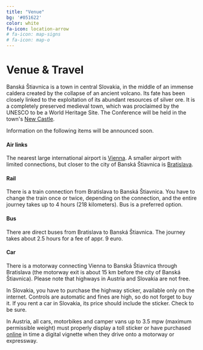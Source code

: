 ```yaml
---
title: "Venue"
bg: '#051622'
color: white
fa-icon: location-arrow
# fa-icon: map-signs
# fa-icon: map-o
---
```


# Venue & Travel
Banská Štiavnica is a town in central Slovakia, in the middle of an immense caldera created by the collapse of an ancient volcano. Its fate has been closely linked to the exploitation of its abundant resources of silver ore. It is a completely preserved medieval town, which was proclaimed by the UNESCO to be a World Heritage Site. The Conference will be held in the town's [New Castle](https://www.muzeumbs.sk/en/new-castle).

Information on the following items will be announced soon.

#### Air links

The nearest large international airport is [Vienna](https://www.viennaairport.com/en/passengers). A smaller airport with limited connections, but closer to the city of Banská Štiavnica is [Bratislava](https://www.bts.aero/en/).

#### Rail

There is a train connection from Bratislava to Banská Štiavnica. You have to change the train once or twice, depending on the connection, and the entire journey takes up to 4 hours (218 kilometers). Bus is a preferred option.

#### Bus
  
There are direct buses from Bratislava to Banská Štiavnica. The journey takes about 2.5 hours for a fee of appr. 9 euro.

#### Car

There is a motorway connecting Vienna to Banská Štiavnica through Bratislava (the motorway exit is about 15 km before the city of Banská Štiavnica). Please note that highways in Austria and Slovakia are not free.

In Slovakia, you have to purchase the highway sticker, available only on the internet. Controls are automatic and fines are high, so do not forget to buy it. If you rent a car in Slovakia, its price should include the sticker. Check to be sure.

In Austria, all cars, motorbikes and camper vans up to 3.5 mpw (maximum permissible weight) must properly display a toll sticker or have purchased [online](https://www.asfinag.at/en/toll/vignette/) in time a digital vignette when they drive onto a motorway or expressway.
